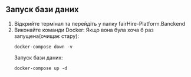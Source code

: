## Запуск бази даних
1. Відкрийте термінал та перейдіть у папку fairHire-Platform.Banckend
2. Виконайте команди Docker:
   Якщо вона була хоча б раз запущена(очищає стару):
   ```
   docker-compose down -v
   ```
   Запуск бази даних:
   ```
   docker-compose up -d
   ```
